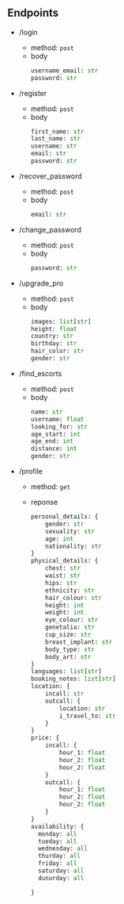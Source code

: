 ## Endpoints

- /login
  - method: `post`
  - body
    ```py
    username_email: str
    password: str
    ```
- /register
  - method: `post`
  - body
    ```py
    first_name: str
    last_name: str
    username: str
    email: str
    password: str
    ```
- /recover_password
  - method: `post`
  - body
    ```py
    email: str
    ```
- /change_password
  - method: `post`
  - body
    ```py
    password: str
    ```
- /upgrade_pro
  - method: `post`
  - body
    ```py
    images: list[str]
    height: float
    country: str
    birthday: str
    hair_color: str
    gender: str
    ```
- /find_escorts
  - method: `post`
  - body
    ```py
    name: str
    username: float
    looking_for: str
    age_start: int
    age_end: int
    distance: int
    gender: str
    ```
- /profile

  - method: `get`
  - reponse

    ```py
    personal_details: {
        gender: str
        sexuality: str
        age: int
        nationality: str
    }
    physical_details: {
        chest: str
        waist: str
        hips: str
        ethnicity: str
        hair_colour: str
        height: int
        weight: int
        eye_colour: str
        genetalia: str
        cup_size: str
        breast_implant: str
        body_type: str
        body_art: str
    }
    languages: list[str]
    booking_notes: list[str]
    location: {
        incall: str
        outcall: {
            location: str
            i_travel_to: str
        }
    }
    price: {
        incall: {
            hour_1: float
            hour_2: float
            hour_2: float
        }
        outcall: {
            hour_1: float
            hour_2: float
            hour_2: float
        }
    }
    availability: {
      monday: all
      tueday: all
      wednesday: all
      thurday: all
      friday: all
      saturday: all
      dunurday: all

    }
    ```
